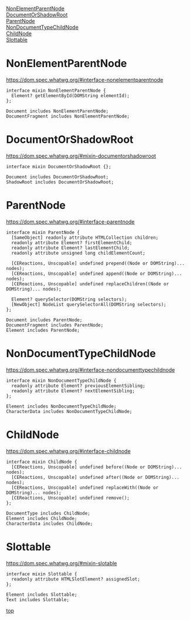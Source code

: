 [NonElementParentNode](#nonelementparentnode)     
[DocumentOrShadowRoot](#documentorshadowroot)     
[ParentNode](#parentnode)     
[NonDocumentTypeChildNode](#nondocumenttypechildnode)     
[ChildNode](#childnode)     
[Slottable](#slottable)     



# NonElementParentNode

https://dom.spec.whatwg.org/#interface-nonelementparentnode


```webidl
interface mixin NonElementParentNode {
  Element? getElementById(DOMString elementId);
};

Document includes NonElementParentNode;
DocumentFragment includes NonElementParentNode;
```



# DocumentOrShadowRoot

https://dom.spec.whatwg.org/#mixin-documentorshadowroot


```webidl
interface mixin DocumentOrShadowRoot {};

Document includes DocumentOrShadowRoot;
ShadowRoot includes DocumentOrShadowRoot;
```



# ParentNode

https://dom.spec.whatwg.org/#interface-parentnode


```webidl
interface mixin ParentNode {
  [SameObject] readonly attribute HTMLCollection children;
  readonly attribute Element? firstElementChild;
  readonly attribute Element? lastElementChild;
  readonly attribute unsigned long childElementCount;

  [CEReactions, Unscopable] undefined prepend((Node or DOMString)... nodes);
  [CEReactions, Unscopable] undefined append((Node or DOMString)... nodes);
  [CEReactions, Unscopable] undefined replaceChildren((Node or DOMString)... nodes);

  Element? querySelector(DOMString selectors);
  [NewObject] NodeList querySelectorAll(DOMString selectors);
};

Document includes ParentNode;
DocumentFragment includes ParentNode;
Element includes ParentNode;
```



# NonDocumentTypeChildNode

https://dom.spec.whatwg.org/#interface-nondocumenttypechildnode

```webidl
interface mixin NonDocumentTypeChildNode {
  readonly attribute Element? previousElementSibling;
  readonly attribute Element? nextElementSibling;
};

Element includes NonDocumentTypeChildNode;
CharacterData includes NonDocumentTypeChildNode;
```



# ChildNode

https://dom.spec.whatwg.org/#interface-childnode

```webidl
interface mixin ChildNode {
  [CEReactions, Unscopable] undefined before((Node or DOMString)... nodes);
  [CEReactions, Unscopable] undefined after((Node or DOMString)... nodes);
  [CEReactions, Unscopable] undefined replaceWith((Node or DOMString)... nodes);
  [CEReactions, Unscopable] undefined remove();
};

DocumentType includes ChildNode;
Element includes ChildNode;
CharacterData includes ChildNode;
```



# Slottable

https://dom.spec.whatwg.org/#mixin-slotable


```webidl
interface mixin Slottable {
  readonly attribute HTMLSlotElement? assignedSlot;
};

Element includes Slottable;
Text includes Slottable;
```



[top](#)
